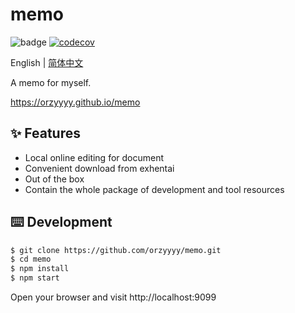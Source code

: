 # memo

![badge](https://action-badges.now.sh/orzyyyy/memo)
[![codecov](https://codecov.io/gh/orzyyyy/memo/branch/master/graph/badge.svg)](https://codecov.io/gh/orzyyyy/memo)

English | [简体中文](./README-zh_CN.md)

A memo for myself.

https://orzyyyy.github.io/memo

## ✨ Features

- Local online editing for document
- Convenient download from exhentai
- Out of the box
- Contain the whole package of development and tool resources

## ⌨️ Development

```bash
$ git clone https://github.com/orzyyyy/memo.git
$ cd memo
$ npm install
$ npm start
```

Open your browser and visit http://localhost:9099
